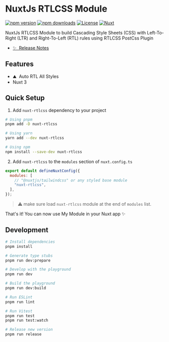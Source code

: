 # NuxtJs RTLCSS Module

[![npm version][npm-version-src]][npm-version-href]
[![npm downloads][npm-downloads-src]][npm-downloads-href]
[![License][license-src]][license-href]
[![Nuxt][nuxt-src]][nuxt-href]

NuxtJs RTLCSS Module to build Cascading Style Sheets (CSS) with Left-To-Right (LTR) and Right-To-Left (RTL) rules using RTLCSS PostCss Plugin

- [✨ &nbsp;Release Notes](/CHANGELOG.md)
  <!-- - [🏀 Online playground](https://stackblitz.com/github/your-org/nuxt-rtlcss?file=playground%2Fapp.vue) -->
  <!-- - [📖 &nbsp;Documentation](https://example.com) -->

## Features

- ⛰ &nbsp;Auto RTL All Styles
- Nuxt 3

## Quick Setup

1. Add `nuxt-rtlcss` dependency to your project

```bash
# Using pnpm
pnpm add -D nuxt-rtlcss

# Using yarn
yarn add --dev nuxt-rtlcss

# Using npm
npm install --save-dev nuxt-rtlcss
```

2. Add `nuxt-rtlcss` to the `modules` section of `nuxt.config.ts`

```js
export default defineNuxtConfig({
  modules: [
    // "@nuxtjs/tailwindcss" or any styled base module
    "nuxt-rtlcss",
  ],
});
```

> ⚠️ make sure load `nuxt-rtlcss` module at the end of `modules` list.

That's it! You can now use My Module in your Nuxt app ✨

## Development

```bash
# Install dependencies
pnpm install

# Generate type stubs
pnpm run dev:prepare

# Develop with the playground
pnpm run dev

# Build the playground
pnpm run dev:build

# Run ESLint
pnpm run lint

# Run Vitest
pnpm run test
pnpm run test:watch

# Release new version
pnpm run release
```

<!-- Badges -->

[npm-version-src]: https://img.shields.io/npm/v/nuxt-rtlcss/latest.svg?style=flat&colorA=18181B&colorB=28CF8D
[npm-version-href]: https://npmjs.com/package/nuxt-rtlcss
[npm-downloads-src]: https://img.shields.io/npm/dm/nuxt-rtlcss.svg?style=flat&colorA=18181B&colorB=28CF8D
[npm-downloads-href]: https://npmjs.com/package/nuxt-rtlcss
[license-src]: https://img.shields.io/npm/l/nuxt-rtlcss.svg?style=flat&colorA=18181B&colorB=28CF8D
[license-href]: https://npmjs.com/package/nuxt-rtlcss
[nuxt-src]: https://img.shields.io/badge/Nuxt-18181B?logo=nuxt.js
[nuxt-href]: https://nuxt.com
